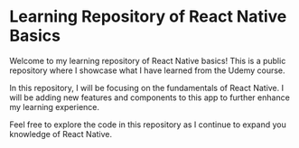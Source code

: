 # Learning Repository of React Native Basics

Welcome to my learning repository of React Native basics!
This is a public repository where I showcase what I have learned from the Udemy course.

In this repository, I will be focusing on the fundamentals of React Native. I will be adding new features and components to this app to further enhance my learning experience.

Feel free to explore the code in this repository as I continue to expand you knowledge of React Native.
